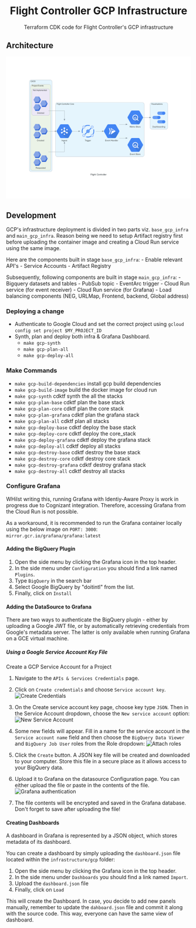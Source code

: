 <h1 align="center">Flight Controller GCP Infrastructure</h1>
<p align="center">Terraform CDK code for Flight Controller's GCP infrastructure</p>

## Architecture

![Flight Controller Architecture](/images/gcp_flight_controller.png)

## Development

GCP's infrastructure deployment is divided in two parts viz. `base_gcp_infra` and `main_gcp_infra`. Reason being we need to setup Artifact registry first before uploading the container image and creating a Cloud Run service using the same image. 

Here are the components built in stage `base_gcp_infra`:
    - Enable relevant API's
    - Service Accounts
    - Artifact Registry

Subsequently, following components are built in stage `main_gcp_infra`:
    - Bigquery datasets and tables
    - PubSub topic
    - EventArc trigger
    - Cloud Run service (for event receiver)
    - Cloud Run service (for Grafana)
    - Load balancing components (NEG, URLMap, Frontend, backend, Global address)

### Deploying a change

- Authenticate to Google Cloud and set the correct project using `gcloud config set project $MY_PROJECT_ID`
- Synth, plan and deploy both infra & Grafana Dashboard.
  - `make gcp-synth`
  - `make gcp-plan-all`
  - `make gcp-deploy-all`

### Make Commands

- `make gcp-build-dependencies` install gcp build dependencies
- `make gcp-build-image` build the docker image for cloud run
- `make gcp-synth` cdktf synth the all the stacks
- `make gcp-plan-base` cdktf plan the base stack
- `make gcp-plan-core` cdktf plan the core stack
- `make gcp-plan-grafana` cdktf plan the grafana stack
- `make gcp-plan-all` cdktf plan all stacks
- `make gcp-deploy-base` cdktf deploy the base stack
- `make gcp-deploy-core` cdktf deploy the core_stack
- `make gcp-deploy-grafana` cdktf deploy the grafana stack
- `make gcp-deploy-all` cdktf deploy all stacks
- `make gcp-destroy-base` cdktf destroy the base stack
- `make gcp-destroy-core` cdktf destroy core stack
- `make gcp-destroy-grafana` cdktf destroy grafana stack
- `make gcp-destroy-all` cdktf destroy all stacks

### Configure Grafana

WHilst writing this, running Grafana with Identiy-Aware Proxy is work in progress due to Cognizant integration. Therefore, accessing Grafana from the Cloud Run is not possible. 

As a workaround, it is recommended to run the Grafana container locally using the below image on `PORT: 3000`:
`mirror.gcr.io/grafana/grafana:latest`

#### Adding the BigQuery Plugin

1. Open the side menu by clicking the Grafana icon in the top header.
2. In the side menu under `Configuration` you should find a link named `Plugins`.
3. Type `BigQuery` in the search bar
4. Select Google BigQuery by "doitintl" from the list.
5. Finally, click on `Install`

#### Adding the DataSource to Grafana

There are two ways to authenticate the BigQuery plugin - either by uploading a Google JWT file, or by automatically retrieving credentials from Google's metadata server. The latter is only available when running Grafana on a GCE virtual machine.

##### Using a Google Service Account Key File

Create a GCP Service Account for a Project

1. Navigate to the `APIs & Services Credentials` page.
2. Click on `Create credentials` and choose `Service account key`.
![Create Credentials](/images/credentials.png)

1. On the Create service account key page, choose key type `JSON`. Then in the Service Account dropdown, choose the `New service account` option:
![New Service Account](/images/service_account_key.png)

1. Some new fields will appear. Fill in a name for the service account in the `Service account name` field and then choose the `BigQuery Data Viewer` and `BigQuery Job User` roles from the Role dropdown:
![Attach roles](/images/service_account_role.png)

1. Click the `Create` button. A JSON key file will be created and downloaded to your computer. Store this file in a secure place as it allows access to your BigQuery data.

2. Upload it to Grafana on the datasource Configuration page. You can either upload the file or paste in the contents of the file.
![Grafana authentication](/images/grafana_authentication.png)

1. The file contents will be encrypted and saved in the Grafana database. Don't forget to save after uploading the file!

#### Creating Dashboards

A dashboard in Grafana is represented by a JSON object, which stores metadata of its dashboard.

You can create a dashboard by simply uploading the `dashboard.json` file located within the `infrastructure/gcp` folder:

1. Open the side menu by clicking the Grafana icon in the top header.
2. In the side menu under `Dashboards` you should find a link named `Import`.
3. Upload the `dashboard.json` file
4. Finally, click on `Load`

This will create the Dashboard. In case, you decide to add new panels manually, remember to update the `dahboard.json` file and commit it along with the source code. This way, everyone can have the same view of dashboard.